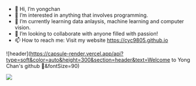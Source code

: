 - 👋 Hi, I’m yongchan
- 👀 I’m interested in anything that involves programming.
- 🌱 I’m currently learning data anlaysis, machine learning and computer vision.
- 💞️ I’m looking to collaborate with anyone filled with passion! 
- 📫 How to reach me: Visit my website  https://cyc9805.github.io

![header](https://capsule-render.vercel.app/api?type=soft&color=auto&height=300&section=header&text=Welcome to Yong Chan's github 👋&fontSize=90)

<img src="https://img.shields.io/badge/My Capabilities-FFCA28?style=flat-square&logo=Python&logoColor=FFCA28"/>
<!---
cyc9805/cyc9805 is a ✨ special ✨ repository because its `README.md` (this file) appears on your GitHub profile.
You can click the Preview link to take a look at your changes.
--->
